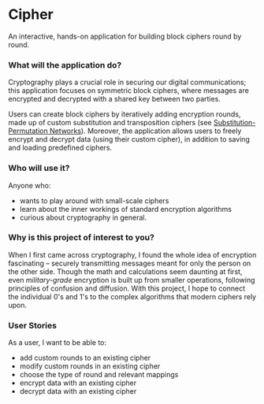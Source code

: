 # Cipher

An interactive, hands-on application for building block ciphers round by round.

### What will the application do?
Cryptography plays a crucial role in securing our digital communications; this application focuses on symmetric block ciphers, where messages are encrypted and decrypted with a shared key between two parties.

Users can create block ciphers by iteratively adding encryption rounds, made up of custom substitution and transposition ciphers (see [Substitution-Permutation Networks](https://en.wikipedia.org/wiki/Substitution%E2%80%93permutation_network)). Moreover, the application allows users to freely encrypt and decrypt data (using their custom cipher), in addition to saving and loading predefined ciphers.

### Who will use it?
Anyone who:
- wants to play around with small-scale ciphers
- learn about the inner workings of standard encryption algorithms
- curious about cryptography in general.


### Why is this project of interest to you?
When I first came across cryptography, I found the whole idea of encryption fascinating – securely transmitting messages meant for only the person on the other side. Though the math and calculations seem daunting at first, even *military-grade* encryption is built up from smaller operations, following principles of confusion and diffusion. With this project, I hope to connect the individual 0's and 1's to the complex algorithms that modern ciphers rely upon.

### User Stories
As a user, I want to be able to:
- add custom rounds to an existing cipher
- modify custom rounds in an existing cipher
- choose the type of round and relevant mappings
- encrypt data with an existing cipher
- decrypt data with an existing cipher